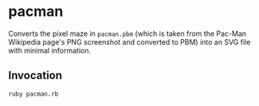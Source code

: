 # pacman

Converts the pixel maze in `pacman.pbm` (which is taken from the Pac-Man Wikipedia page's PNG screenshot and converted to PBM) into an SVG file with minimal information.

## Invocation

`ruby pacman.rb`
